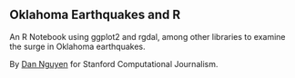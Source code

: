 ## Oklahoma Earthquakes and R

An R Notebook using ggplot2 and rgdal, among other libraries to examine the surge in Oklahoma earthquakes.

By [Dan Nguyen](https://twitter.com/dancow) for Stanford Computational Journalism.
